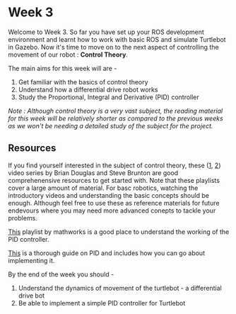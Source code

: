 # Week 3

Welcome to Week 3. So far you have set up your ROS development environment and learnt how to work with basic ROS and simulate Turtlebot in Gazebo. Now it's time to move on to the next aspect of controlling the movement of our robot : **Control Theory**. 

The main aims for this week will are -

1. Get familiar with the basics of control theory
2. Understand how a differential drive robot works
3. Study the Proportional, Integral and Derivative (PID) controller

_Note : Although control theory is a very vast subject, the reading material for this week will be relatively shorter as compared to the previous weeks as we won't be needing a detailed study of the subject for the project._

## Resources

If you find yourself interested in the subject of control theory, these ([1](https://www.youtube.com/watch?v=oBc_BHxw78s&list=PLUMWjy5jgHK1NC52DXXrriwihVrYZKqjk), [2](https://www.youtube.com/playlist?list=PLMrJAkhIeNNR20Mz-VpzgfQs5zrYi085m)) video series by Brian Douglas and Steve Brunton are good comprehenensive resources to get started with. Note that these playlists cover a large amount of material. For basc robotics, watching the introductory videos and understanding the basic concepts should be enough. Although feel free to use these as reference materials for future endevours where you may need more advanced conepts to tackle your problems.

[This](https://www.youtube.com/playlist?list=PLn8PRpmsu08pQBgjxYFXSsODEF3Jqmm-y) playlist by mathworks is a good place to understand the working of the PID controller.

[This](https://w3.cs.jmu.edu/spragunr/CS354_F17/handouts/pid.pdf) is a thorough guide on PID and includes how you can go about implementing it.

By the end of the week you should -

1. Understand the dynamics of movement of the turtlebot - a differential drive bot
2. Be able to implement a simple PID controller for Turtlebot
